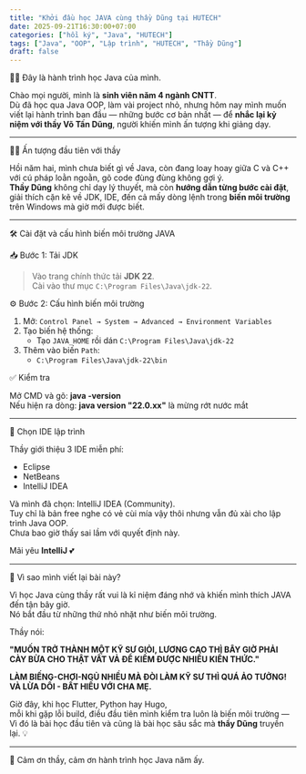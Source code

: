 ```yaml
---
title: "Khởi đầu học JAVA cùng thầy Dũng tại HUTECH"
date: 2025-09-21T16:30:00+07:00
categories: ["hồi ký", "Java", "HUTECH"]
tags: ["Java", "OOP", "Lập trình", "HUTECH", "Thầy Dũng"]
draft: false
---
```


👨‍💻 Đây là hành trình học Java của mình.

Chào mọi người, mình là **sinh viên năm 4 ngành CNTT**.  
Dù đã học qua Java OOP, làm vài project nhỏ, nhưng hôm nay mình muốn viết lại hành trình ban đầu — những bước cơ bản nhất — để **nhắc lại kỷ niệm với thầy Võ Tấn Dũng**, người khiến mình ấn tượng khi giảng dạy.

---

👨‍🏫 Ấn tượng đầu tiên với thầy

Hồi năm hai, mình chưa biết gì về Java, còn đang loay hoay giữa C và C++ với cú pháp loằn ngoằn, gõ code đùng đùng không gợi ý.  
**Thầy Dũng** không chỉ dạy lý thuyết, mà còn **hướng dẫn từng bước cài đặt**, giải thích cặn kẽ về JDK, IDE, đến cả mấy dòng lệnh trong **biến môi trường** trên Windows mà giờ mới được biết.

---

🛠️ Cài đặt và cấu hình biến môi trường JAVA

📥 Bước 1: Tải JDK

> Vào trang chính thức tải **JDK 22**.  
> Cài vào thư mục `C:\Program Files\Java\jdk-22`.

⚙️ Bước 2: Cấu hình biến môi trường

1. Mở: `Control Panel → System → Advanced → Environment Variables`
2. Tạo biến hệ thống:
   - Tạo `JAVA_HOME` rồi dán `C:\Program Files\Java\jdk-22`
3. Thêm vào biến `Path`:
   - `C:\Program Files\Java\jdk-22\bin`

✅ Kiểm tra

Mở CMD và gõ: **java -version**  
Nếu hiện ra dòng: **java version "22.0.xx"** là mừng rớt nước mắt

---

🧠 Chọn IDE lập trình

Thầy giới thiệu 3 IDE miễn phí:
- Eclipse
- NetBeans
- IntelliJ IDEA

Và mình đã chọn: IntelliJ IDEA (Community).  
Tuy chỉ là bản free nghe có vẻ cùi mía vậy thôi nhưng vẫn đủ xài cho lập trình Java OOP.  
Chưa bao giờ thấy sai lầm với quyết định này.

Mãi yêu **IntelliJ** 💕  

---

📝 Vì sao mình viết lại bài này?

Vì học Java cùng thầy rất vui là kỉ niệm đáng nhớ và khiến mình thích JAVA đến tận bây giờ.  
Nó bắt đầu từ những thứ nhỏ nhặt như biến môi trường.

Thầy nói:

**"MUỐN TRỞ THÀNH MỘT KỸ SƯ GIỎI, LƯƠNG CAO
THÌ BÂY GIỜ PHẢI CÀY BỪA CHO THẬT VẤT VẢ 
ĐỂ KIẾM ĐƯỢC NHIỀU KIẾN THỨC."**

**LÀM BIẾNG-CHƠI-NGỦ NHIỀU MÀ ĐÒI LÀM KỸ SƯ THÌ QUÁ ẢO TƯỞNG!
VÀ LỪA DỐI - BẤT HIẾU VỚI CHA MẸ.**

Giờ đây, khi học Flutter, Python hay Hugo,  
mỗi khi gặp lỗi build, điều đầu tiên mình kiểm tra luôn là biến môi trường —  
Vì đó là bài học đầu tiên và cũng là bài học sâu sắc mà **thầy Dũng** truyền lại. 💡

---

🙏 Cảm ơn thầy, cảm ơn hành trình học Java năm ấy.